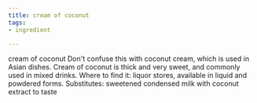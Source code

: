 ```yaml
---
title: cream of coconut
tags:
- ingredient

---
```

cream of coconut Don't confuse this with coconut cream, which is used in Asian dishes. Cream of coconut is thick and very sweet, and commonly used in mixed drinks. Where to find it: liquor stores, available in liquid and powdered forms. Substitutes: sweetened condensed milk with coconut extract to taste

